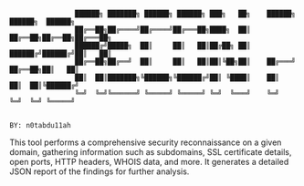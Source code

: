 ```console

                ██████╗ ███████╗ ██████╗ ██████╗ ███╗   ██╗    ██████╗ ██████╗  ██████╗ 
                ██╔══██╗██╔════╝██╔════╝██╔═══██╗████╗  ██║    ██╔══██╗██╔══██╗██╔═══██╗
                ██████╔╝█████╗  ██║     ██║   ██║██╔██╗ ██║    ██████╔╝██████╔╝██║   ██║
                ██╔══██╗██╔══╝  ██║     ██║   ██║██║╚██╗██║    ██╔═══╝ ██╔══██╗██║   ██║
                ██║  ██║███████╗╚██████╗╚██████╔╝██║ ╚████║    ██║     ██║  ██║╚██████╔╝
                ╚═╝  ╚═╝╚══════╝ ╚═════╝ ╚═════╝ ╚═╝  ╚═══╝    ╚═╝     ╚═╝  ╚═╝ ╚═════╝
                
                                                                        BY: n0tabdu11ah

```

This tool performs a comprehensive security reconnaissance on a given domain, gathering information such as subdomains, SSL certificate details, open ports, HTTP headers, WHOIS data, and more. It generates a detailed JSON report of the findings for further analysis.
